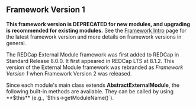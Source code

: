 ## Framework Version 1

**This framework version is DEPRECATED for new modules, and upgrading is recommended for existing modules.**  See the [Framework Intro](intro.md) page for the latest framework version and more details on framework versions in general.

The REDCap External Module framework was first added to REDCap in Standard Release 8.0.0. It first appeared in REDCap LTS at 8.1.2. This version of the External Module framework was rebranded as _Framework Version 1_ when Framework Version 2 was released.

Since each module's main class extends **AbstractExternalModule**, the following built-in methods are available.  They can be called by using **$this** (e.g., `$this->getModuleName()`).

